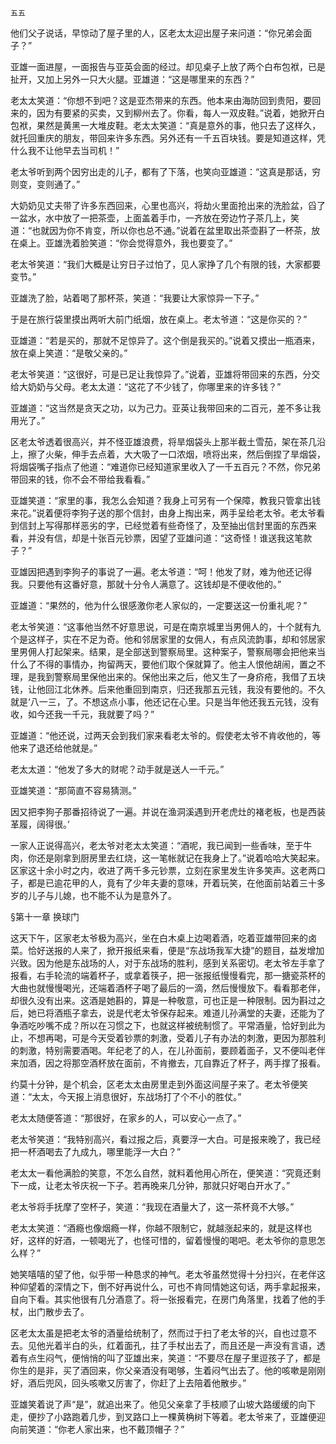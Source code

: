     五五 

   他们父子说话，早惊动了屋子里的人，区老太太迎出屋子来问道：“你兄弟会面子？”

   亚雄一面进屋，一面报告与亚英会面的经过。却见桌子上放了两个白布包袱，已是扯开，又加上另外一只大火腿。亚雄道：“这是哪里来的东西？”

   老太太笑道：“你想不到吧？这是亚杰带来的东西。他本来由海防回到贵阳，要回来的，因为有要紧的买卖，又到柳州去了。你看，每人一双皮鞋。”说着，她掀开白包袱，果然是黄黑一大堆皮鞋。老太太笑道：“真是意外的事，他只去了这样久，就托回重庆的朋友，带回来许多东西。另外还有一千五百块钱。要是知道这样，凭什么我不让他早去当司机！”

   老太爷听到两个因穷出走的儿子，都有了下落，也笑向亚雄道：“这真是那话，穷则变，变则通了。”

   大奶奶见丈夫带了许多东西回来，心里也高兴，将劫火里面抢出来的洗脸盆，舀了一盆水，水中放了一把茶壶，上面盖着手巾，一齐放在旁边竹子茶几上，笑道：“也就因为你不肯变，所以你也总不通。”说着在盆里取出茶壶斟了一杯茶，放在桌上。亚雄洗着脸笑道：“你会觉得意外，我也要变了。”

   老太爷笑道：“我们大概是让穷日子过怕了，见人家挣了几个有限的钱，大家都要变节。”

   亚雄洗了脸，站着喝了那杯茶，笑道：“我要让大家惊异一下子。”

   于是在旅行袋里摸出两听大前门纸烟，放在桌上。老太爷道：“这是你买的？”

   亚雄道：“若是买的，那就不足惊异了。这个倒是我买的。”说着又摸出一瓶酒来，放在桌上笑道：“是敬父亲的。”

   老太爷笑道：“这很好，可是已足让我惊异了。”说着，亚雄将带回来的东西，分交给大奶奶与父母。老太太道：“这花了不少钱了，你哪里来的许多钱？”

   亚雄道：“这当然是贪天之功，以为己力。亚英让我带回来的二百元，差不多让我用光了。”

   区老太爷透着很高兴，并不怪亚雄浪费，将旱烟袋头上那半截土雪茄，架在茶几沿上，擦了火柴，伸手去点着，大大吸了一口浓烟，喷将出来，然后倒捏了旱烟袋，将烟袋嘴子指点了他道：“难道你已经知道家里收入了一千五百元？不然，你兄弟带回来的钱，你不会不带给我看看。”

   亚雄笑道：“家里的事，我怎么会知道？我身上可另有一个保障，教我只管拿出钱来花。”说着便将李狗子送的那个信封，由身上掏出来，两手呈给老太爷。老太爷看到信封上写得那样恶劣的字，已经觉着有些奇怪了，及至抽出信封里面的东西来看，并没有信，却是十张百元钞票，因望了亚雄问道：“这奇怪！谁送我这笔款子？”

   亚雄因把遇到李狗子的事说了一遍。老太爷道：“呵！他发了财，难为他还记得我。只要他有这番好意，那就十分令人满意了。这钱却是不便收他的。”

   亚雄道：“果然的，他为什么很感激你老人家似的，一定要送这一份重礼呢？”

   老太爷笑道：“这事他当然不好意思说，可是在南京城里当男佣人的，十个就有九个是这样子，实在不足为奇。他和邻居家里的女佣人，有点风流韵事，却和邻居家里男佣人打起架来。结果，是全部送到警察局里。这种案子，警察局哪会把他来当什么了不得的事情办，拘留两天，要他们取个保就算了。他主人恨他胡闹，置之不理，是我到警察局里保他出来的。保他出来之后，他又生了一身疥疮，我借了五块钱，让他回江北休养。后来他重回到南京，归还我那五元钱，我没有要他的。不久就是‘八一三，了。不想这点小事，他还记在心里。只是当年他还我五元钱，没有收，如今还我一千元，我就要了吗？”

   亚雄道：“他还说，过两天会到我们家来看老太爷的。假使老太爷不肯收他的，等他来了退还给他就是。”

   老太太道：“他发了多大的财呢？动手就是送人一千元。”

   亚雄笑道：“那简直不容易猜测。”

   因又把李狗子那番招待说了一遍。并说在渔洞溪遇到开老虎灶的褚老板，也是西装革履，阔得很。’

   一家人正说得高兴，老太爷对老太太笑道：“酒呢，我已闻到一些香味，至于牛肉，你还是刚拿到厨房里去红烧，这一笔帐就记在我身上了。”说着哈哈大笑起来。区家这十余小时之内，收进了两千多元钞票，立刻在家里发生许多笑声。这老两口子，都是已逾花甲的人，竟有了少年夫妻的意味，开着玩笑，在他面前站着三十多岁的儿子与儿媳，也不能不认为是意外了。

   §第十一章 换球门

   这天下午，区家老太爷极为高兴，坐在白木桌上边喝着酒，吃着亚雄带回来的卤菜。恰好送报的人来了，掀开报纸来看，便是“东战场我军大捷”的题目，益发增加兴致。因为他是东战场的人，对于东战场的胜利，感到关系密切。老太爷左手拿了报看，右手轮流的端着杯子，或拿着筷子，把一张报纸慢慢看完，那一搪瓷茶杯的大曲也就慢慢喝光，还端着酒杯子喝了最后的一滴，然后慢慢放下。看看那老伴，却很久没有出来。这酒是她斟的，算是一种敬意，可也正是一种限制。因为斟过之后，她已将酒瓶子拿去，说是代老太爷保存起来。难道儿孙满堂的夫妻，还能为了争酒吃吵嘴不成？所以在习惯之下，也就这样被统制惯了。平常酒量，恰好到此为止，不想再喝，可是今天受着钞票的刺激，受着儿子有办法的刺激，更因为那胜利的刺激，特别需要酒喝。年纪老了的人，在儿孙面前，要顾着面子，又不便叫老伴来加酒，因之将那空酒杯放在面前，不肯撤去，兀自靠近了杯子，两手撑了报看。

   约莫十分钟，是个机会，区老太太由房里走到外面这间屋子来了。老太爷便笑道：“太太，今天报上消息很好，东战场打了个不小的胜仗。”

   老太太随便答道：“那很好，在家乡的人，可以安心一点了。”

   老太爷笑道：“我特别高兴，看过报之后，真要浮一大白。可是报来晚了，我已经把一杯酒喝去了九成九，哪里能浮一大白？”

   老太太一看他满脸的笑意，不怎么自然，就料着他用心所在，便笑道：“究竟还剩下一成，让老太爷庆祝一下子。若再晚来几分钟，那就只好喝白开水了。”

   老太爷将手抚摩了空杯子，笑道：“我现在酒量大了，这一茶杯竟不大够。”

   老太太笑道：“酒瘾也像烟瘾一样，你越不限制它，就越涨起来的，就是这样也好，这样的好酒，一顿喝光了，也怪可惜的，留着慢慢的喝吧。老太爷你的意思怎么样？”

   她笑嘻嘻的望了他，似乎带一种恳求的神气。老太爷虽然觉得十分扫兴，在老伴这种仰望着的深情之下，倒不好再说什么，可也不肯同情她这句话，两手拿起报来，自向下看。其实他很有几分酒意了。将一张报看完，在房门角落里，找着了他的手杖，出门散步去了。

   区老太太虽是把老太爷的酒量给统制了，然而过于扫了老太爷的兴，自也过意不去。见他光着半白的头，红着面孔，拄了手杖出去了，而且还是一声没有言语，透着有点生闷气，便悄悄的叫了亚雄出来，笑道：“不要尽在屋子里逗孩子了，都是你生的是非，买了酒回来，你父亲酒没有喝够，生着闷气出去了。他的咳嗽是刚刚好，酒后兜风，回头咳嗽又厉害了，你赶了上去陪着他散步。”

   亚雄笑着说了声“是”，就追出来了。他见父亲拿了手枝顺了山坡大路缓缓的向下走，便抄了小路跑着几步，到叉路口上一棵黄桷树下等着。老太爷来了，亚雄便迎向前笑道：“你老人家出来，也不戴顶帽子？”

